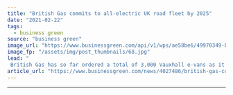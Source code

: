 ```yaml
---
title: "British Gas commits to all-electric UK road fleet by 2025"
date: "2021-02-22"
tags: 
  - business green
source: "business green"
image_url: "https://www.businessgreen.com/api/v1/wps/ae58be6/49970349-b870-4d5a-8f7b-63ad552a1033/4/british-gas-trial-e-nv200-on-the-road-185x114.jpg"
image_fp: "/assets/img/post_thumbnails/68.jpg"
lead: "
 British Gas has so far ordered a total of 3,000 Vauxhall e-vans as it works towards fully electrifying its 12,000-vehicle fleet by 2025 ..."
article_url: "https://www.businessgreen.com/news/4027486/british-gas-commits-electric-uk-road-fleet-2025"
---
```


---
